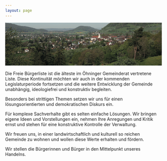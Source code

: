 ```yaml
---
layout: page
---
```

![Ansicht von Öhningen](/assets/images/oehningen.png)

Die Freie Bürgerliste ist die älteste im Öhninger Gemeinderat vertretene Liste.
Diese Kontinuität möchten wir auch in der kommenden Legislaturperiode fortsetzen und die weitere Entwicklung der Gemeinde unabhängig, ideologiefrei und konstruktiv begleiten.

Besonders bei strittigen Themen setzen wir uns für einen lösungsorientierten und demokratischen Diskurs ein.

Für komplexe Sachverhalte gibt es selten einfache Lösungen.
Wir bringen eigene Ideen und Vorstellungen ein, nehmen Ihre Anregungen und Kritik ernst und stehen für eine konstruktive Kontrolle der Verwaltung.

Wir freuen uns, in einer landwirtschaftlich und kulturell so reichen Gemeinde zu wohnen und wollen diese Werte erhalten und fördern.

Wir stellen die Bürgerinnen und Bürger in den Mittelpunkt unseres Handelns.